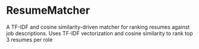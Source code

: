 # ResumeMatcher
A TF-IDF and cosine similarity-driven matcher for ranking resumes against job descriptions. 
Uses TF-IDF vectorization and cosine similarity to rank top 3 resumes per role
